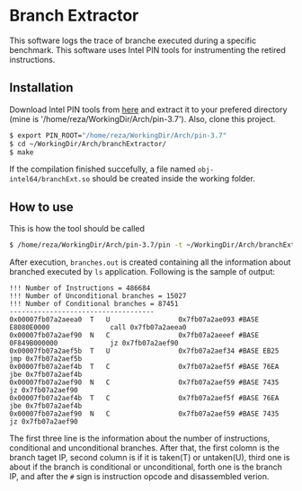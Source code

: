 # Branch Extractor

This software logs the trace of branche executed during a specific benchmark. This software uses Intel PIN tools for instrumenting the retired instructions.

## Installation
Download Intel PIN tools from [here](https://software.intel.com/en-us/articles/pin-a-binary-instrumentation-tool-downloads) and extract it to your prefered directory (mine is '/home/reza/WorkingDir/Arch/pin-3.7'). Also, clone this project.
```sh
$ export PIN_ROOT="/home/reza/WorkingDir/Arch/pin-3.7"
$ cd ~/WorkingDir/Arch/branchExtractor/
$ make
```
If the compilation finished succefully, a file named `obj-intel64/branchExt.so` should be created inside the working folder.
## How to use
This is how the tool should be called
```sh
$ /home/reza/WorkingDir/Arch/pin-3.7/pin -t ~/WorkingDir/Arch/branchExtractor/obj-intel64/branchExt.so -t branches.out -- ls
```
After execution, `branches.out` is created containing all the information about branched executed by `ls` application. Following is the sample of output:
```
!!! Number of Instructions = 486684
!!! Number of Unconditional branches = 15027
!!! Number of Conditional branches = 87451
------------------------------------
0x00007fb07a2aeea0	T	U	              0x7fb07a2ae093 #BASE E8080E0000               call 0x7fb07a2aeea0
0x00007fb07a2aef90	N	C	              0x7fb07a2aeeef #BASE 0F849B000000             jz 0x7fb07a2aef90
0x00007fb07a2aef5b	T	U	              0x7fb07a2aef34 #BASE EB25                     jmp 0x7fb07a2aef5b
0x00007fb07a2aef4b	T	C	              0x7fb07a2aef5f #BASE 76EA                     jbe 0x7fb07a2aef4b
0x00007fb07a2aef90	N	C	              0x7fb07a2aef59 #BASE 7435                     jz 0x7fb07a2aef90
0x00007fb07a2aef4b	T	C	              0x7fb07a2aef5f #BASE 76EA                     jbe 0x7fb07a2aef4b
0x00007fb07a2aef90	N	C	              0x7fb07a2aef59 #BASE 7435                     jz 0x7fb07a2aef90
```
The first three line is the information about the number of instructions, conditional and unconditional branches. After that, the first colomn is the branch taget IP, second column is if it is taken(T) or untaken(U), third one is about if the branch is conditional or unconditional, forth one is the branch IP, and after the `#` sign is instruction opcode and disassembled verion.